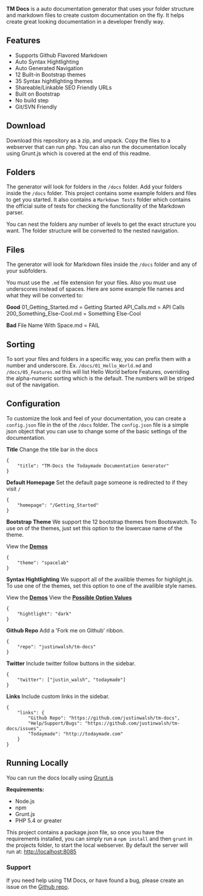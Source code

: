 **TM Docs** is a auto documentation generator that uses your folder structure and markdown files to create custom documentation on the fly. It helps create great looking documentation in a developer frendly way.

## Features

* Supports Github Flavored Markdown
* Auto Syntax Hightlighting
* Auto Generated Navigation
* 12 Built-in Bootstrap themes
* 35 Syntax hightlighting themes
* Shareable/Linkable SEO Friendly URLs
* Built on Bootstrap
* No build step
* Git/SVN Friendly

## Download

Download this repository as a zip, and unpack. Copy the files to a webserver that can run php. You can also run the documentation locally using Grunt.js which is covered at the end of this readme.

## Folders
The generator will look for folders in the `/docs` folder. Add your folders inside the `/docs` folder. This project contains some example folders and files to get you started. It also contains a `Markdown Tests` folder which contains the official suite of tests for checking the functionality of the Markdown parser.

You can nest the folders any number of levels to get the exact structure you want. The folder structure will be converted to the nested navigation.

## Files
The generator will look for Markdown files inside the `/docs` folder and any of your subfolders.

You must use the `.md` file extension for your files. Also you must use underscores instead of spaces. Here are some example file names and what they will be converted to:

**Good**
01_Getting_Started.md = Getting Started
API_Calls.md = API Calls
200_Something_Else-Cool.md = Something Else-Cool

**Bad**
File Name With Space.md = FAIL


## Sorting
To sort your files and folders in a specific way, you can prefix them with a number and underscore. Ex. `/docs/01_Hello_World.md` and `/docs/05_Features.md` this will list Hello World before Features, overriding the alpha-numeric sorting which is the default. The numbers will be striped out of the navigation.

## Configuration
To customize the look and feel of your documentation, you can create a `config.json` file in the of the `/docs` folder. The `config.json` file is a simple json object that you can use to change some of the basic settings of the documentation.

**Title**
Change the title bar in the docs

	{
		"title": "TM-Docs the Todaymade Documentation Generator"
	}

**Default Homepage**
Set the default page someone is redirected to if they visit `/`

	{
		"homepage": "/Getting_Started"
	}

**Bootstrap Theme**
We support the 12 bootstrap themes from Bootswatch. To use on of the themes, just set this option to the lowercase name of the theme.

View the <a href="http://bootswatch.com/" target="_blank">**Demos**</a>


	{
		"theme": "spacelab"
	}

**Syntax Hightlighting**
We support all of the availible themes for highlight.js. To use one of the themes, set this option to one of the availible style names.

View the <a href="http://softwaremaniacs.org/media/soft/highlight/test.html" target="_blank">**Demos**</a>
View the <a href="https://github.com/isagalaev/highlight.js/tree/master/src/styles" target="_blank">**Possible Option Values**</a>

	{
		"hightlight": "dark"
	}

**Github Repo**
Add a 'Fork me on Github' ribbon.

	{
		"repo": "justinwalsh/tm-docs"
	}

**Twitter**
Include twitter follow buttons in the sidebar.

	{
		"twitter": ["justin_walsh", "todaymade"]
	}

**Links**
Include custom links in the sidebar.

	{
		"links": {
			"Github Repo": "https://github.com/justinwalsh/tm-docs",
			"Help/Support/Bugs": "https://github.com/justinwalsh/tm-docs/issues",
			"Todaymade": "http://todaymade.com"
		}
	}

## Running Locally

You can run the docs locally using <a href="http://gruntjs.com/" target="_blank">Grunt.js</a>

**Requirements:**
* Node.js
* npm
* Grunt.js
* PHP 5.4 or greater

This project contains a package.json file, so once you have the requirements installed, you can simply run a `npm install` and then `grunt` in the projects folder, to start the local webserver. By default the server will run at: <a href="http://localhost:8085" target="_blank">http://localhost:8085</a>

### Support

If you need help using TM Docs, or have found a bug, please create an issue on the <a href="http://localhost:8085" target="_blank">Github repo</a>.